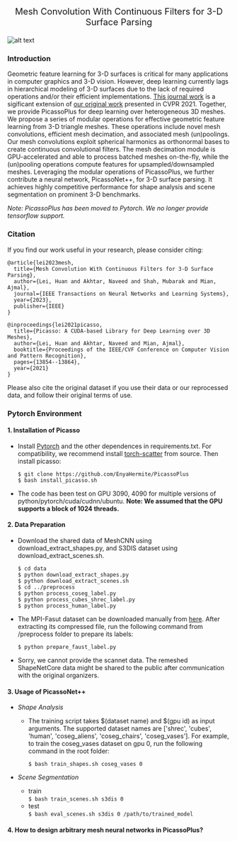 <p align="center" style="font-size: 20px;">
Mesh Convolution With Continuous Filters for 3-D Surface Parsing
</p>

![alt text](https://github.com/EnyaHermite/PicassoPlus/blob/main/image/teaser.png)

### Introduction
Geometric feature learning for 3-D surfaces is critical for many applications in computer graphics and 3-D vision. 
However, deep learning currently lags in hierarchical modeling of 3-D surfaces due to the lack of required operations 
and/or their efficient implementations. [This journal work](https://arxiv.org/abs/2112.01801) is a sigificant 
extension of [our original work](https://arxiv.org/abs/2103.15076) 
presented in CVPR 2021. Together, we provide PicassoPlus for deep learning over heterogeneous 3D meshes. 
We propose a series of modular operations for effective geometric 
feature learning from 3-D triangle meshes. These operations include novel mesh convolutions, efficient mesh decimation, 
and associated mesh (un)poolings. Our mesh convolutions exploit spherical harmonics as orthonormal bases to create 
continuous convolutional filters. The mesh decimation module is GPU-accelerated and able 
to process batched meshes on-the-fly, while the (un)pooling operations compute features for upsampled/downsampled meshes. 
Leveraging the modular operations of PicassoPlus, we further contribute a neural network, PicassoNet++, for 3-D surface parsing. It achieves highly competitive performance for shape analysis and scene segmentation on prominent 3-D benchmarks. 

*Note: PicassoPlus has been moved to Pytorch. We no longer provide tensorflow support.* 


### Citation
If you find our work useful in your research, please consider citing:

```
@article{lei2023mesh,
  title={Mesh Convolution With Continuous Filters for 3-D Surface Parsing},
  author={Lei, Huan and Akhtar, Naveed and Shah, Mubarak and Mian, Ajmal},
  journal={IEEE Transactions on Neural Networks and Learning Systems},
  year={2023},
  publisher={IEEE}
}
```
```
@inproceedings{lei2021picasso,
  title={Picasso: A CUDA-based Library for Deep Learning over 3D Meshes},
  author={Lei, Huan and Akhtar, Naveed and Mian, Ajmal},
  booktitle={Proceedings of the IEEE/CVF Conference on Computer Vision and Pattern Recognition},
  pages={13854--13864},
  year={2021}
} 
```
Please also cite the original dataset if you use their data or our reprocessed data, and follow their original terms of use.



### Pytorch Environment 
#### 1.  Installation of Picasso
- Install [Pytorch](https://pytorch.org/get-started/locally/) and the other dependences in requirements.txt. For compatibility, we recommend install [torch-scatter](https://github.com/rusty1s/pytorch_scatter) from source. Then install picasso:
  ```
  $ git clone https://github.com/EnyaHermite/PicassoPlus
  $ bash install_picasso.sh
  ```
- The code has been test on GPU 3090, 4090 for multiple versions of python/pytorch/cuda/cudnn/ubuntu. **Note: We assumed that the GPU supports a block of 1024 threads.** 
  

#### 2. Data Preparation
- Download the shared data of MeshCNN using download_extract_shapes.py, and S3DIS dataset using download_extract_scenes.sh. 
  ```
  $ cd data
  $ python download_extract_shapes.py
  $ python download_extract_scenes.sh   
  $ cd ../preprocess
  $ python process_coseg_label.py
  $ python process_cubes_shrec_label.py
  $ python process_human_label.py
  ```
- The MPI-Fasut dataset can be downloaded manually from [here](https://faust-leaderboard.is.tuebingen.mpg.de/). After extracting its compressed file, run the following command from /preprocess folder to prepare its labels:
  
  `$ python prepare_faust_label.py`


- Sorry, we cannot provide the scannet data. The remeshed ShapeNetCore data might be shared to the public after communication with the original organizers.
  
#### 3. Usage of PicassoNet++
  - *Shape Analysis*
   
    * The training script takes $(dataset name) and $(gpu id) as input arguments. The supported dataset names are ['shrec', 'cubes', 'human', 'coseg_aliens', 'coseg_chairs', 'coseg_vases']. For example, to train the coseg_vases dataset on gpu 0, run the following command in the root folder:
    
      `$ bash train_shapes.sh coseg_vases 0`


- *Scene Segmentation*    
  * train  
    `$ bash train_scenes.sh s3dis 0`  
  * test   
    `$ bash eval_scenes.sh s3dis 0 /path/to/trained_model`

#### 4. How to design arbitrary mesh neural networks in PicassoPlus?



